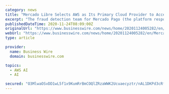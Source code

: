 ```yaml
---
category: news
title: "Mercado Libre Selects AWS as Its Primary Cloud Provider to Accelerate Growth and Transformation into a Data-Driven Company"
excerpt: "The fraud detection team for Mercado Pago (the platform responsible for payments inside Mercado Libre) leverages Amazon Rekognition (AWS’s video and image analysis service) as part of its ..."
publishedDateTime: 2020-11-24T08:09:00Z
originalUrl: "https://www.businesswire.com/news/home/20201124005282/en/Mercado-Libre-Selects-AWS-as-Its-Primary-Cloud-Provider-to-Accelerate-Growth-and-Transformation-into-a-Data-Driven-Company"
webUrl: "https://www.businesswire.com/news/home/20201124005282/en/Mercado-Libre-Selects-AWS-as-Its-Primary-Cloud-Provider-to-Accelerate-Growth-and-Transformation-into-a-Data-Driven-Company"
type: article

provider:
  name: Business Wire
  domain: businesswire.com

topics:
  - AWS AI
  - AI

secured: "O3MlwaOSvDD1wL5f1x9KumRrBmCOQlZRzaWWK2Ucuaecyztr/nAL1DKPd3cRf9ERlTQCCjSR2p9dJxnDA/2sAJG4dAJAfuaZd1VWmqlWJPo+EneGeqC3Ox70yVsUnhkeHTLeSXfaAAymZRwVrs+zFv+R0nulPEYeffH5/bPC4b4P02Jwfm9j2aBMl/8KgYCXweCNY3izMIoWA/Z7v5iZ5aSyWUbDTelJ2MvQpws4fKVKX2LTOiSgBzlevhlliiGsolFrJsk19dscXXdpM7qqXf8BiHH5GQR3Hb99K3jI9RFP64vjvn9/0smNk3t5VprY0+llBub+zgEvagsadps+IhKx0kvDjGRaR/+u9TL/QUE=;H1dABfAB3s+qj+NATgeo6g=="
---
```


